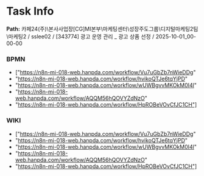 # Task Info

**Path:** 카페24(주)\본사사업장\[CG]MI본부\마케팅센터\성장주도그룹\디지털마케팅2팀\마케팅2 / sslee02 / [343774] 광고 운영 관리 _ 광고 상품 선정 / 2025-10-01_00-00-00

### BPMN
- ["https://n8n-mi-018-web.hanpda.com/workflow/Vu7uGbZb7nWieDDg"
- "https://n8n-mi-018-web.hanpda.com/workflow/hvikoQTJe6tqYjPD"
- "https://n8n-mi-018-web.hanpda.com/workflow/wUWBgvvMKOkM0I4l"
- "https://n8n-mi-018-web.hanpda.com/workflow/AQQM56hQOVYZdNzO"
- "https://n8n-mi-018-web.hanpda.com/workflow/HpROBeVOvCfJC1CH"]

### WIKI
- ["https://n8n-mi-018-web.hanpda.com/workflow/Vu7uGbZb7nWieDDg"
- "https://n8n-mi-018-web.hanpda.com/workflow/hvikoQTJe6tqYjPD"
- "https://n8n-mi-018-web.hanpda.com/workflow/wUWBgvvMKOkM0I4l"
- "https://n8n-mi-018-web.hanpda.com/workflow/AQQM56hQOVYZdNzO"
- "https://n8n-mi-018-web.hanpda.com/workflow/HpROBeVOvCfJC1CH"]

